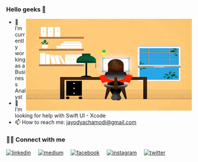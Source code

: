 ### Hello geeks 👋

<img align ="right" alt ="gif" src = "https://github.com/ChamodiJayodya/ChamodiJayodya/blob/main/girl.gif" height= "250" width= "450">

- 🌱 I’m currently working as a Business Analyst
- 🤔 I’m looking for help with Swift UI - Xcode
- 📫 How to reach me: jayodyachamodi@gmail.com


<h3>🙋‍♀️ Connect with me </h3>

<a href="https://www.linkedin.com/in/chamodi-jayodya-a15760181/"><img src='https://cdn.jsdelivr.net/npm/simple-icons@3.0.1/icons/linkedin.svg' alt='linkedin' height='40'></a> &nbsp; &nbsp; 
<a href="https://jayodyachamodi.medium.com/"><img src='https://cdn.jsdelivr.net/npm/simple-icons@3.0.1/icons/medium.svg' alt='medium' height='40'></a> &nbsp; &nbsp; 
<a href="https://www.facebook.com/chamodi.jayodya"><img src='https://cdn.jsdelivr.net/npm/simple-icons@3.0.1/icons/facebook.svg' alt='facebook' height='40'></a>
&nbsp; &nbsp;
<a href="https://www.instagram.com/chamodi_jayodya/?hl=en"><img src='https://cdn.jsdelivr.net/npm/simple-icons@3.0.1/icons/instagram.svg' alt='instagram' height='40'></a> &nbsp; &nbsp;
<a href="https://twitter.com/ChamodiJayodya"><img src='https://cdn.jsdelivr.net/npm/simple-icons@3.0.1/icons/twitter.svg' alt='twitter' height='40'></a> 
